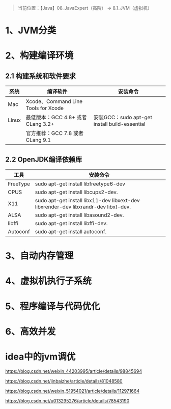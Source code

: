 > 当前位置：【Java】08_JavaExpert（高阶） -> 8.1_JVM（虚拟机）



# 1、JVM分类



# 2、构建编译环境

## 2.1 构建系统和软件要求

| 系统  | 编译软件                            | 安装命令                                      |
| ----- | ----------------------------------- | --------------------------------------------- |
| Mac   | Xcode、Command Line Tools for Xcode |                                               |
| Linux | 最低版本：GCC 4.8+ 或者 CLang 3.2+  | 安装GCC：sudo apt-get install build-essential |
|       | 官方推荐：GCC 7.8 或者 CLang 9.1    |                                               |



## 2.2 OpenJDK编译依赖库

| 工具     | 安装命令                                                     |
| -------- | ------------------------------------------------------------ |
| FreeType | sudo apt-get install libfreetype6-dev                        |
| CPUS     | sudo apt-get install libcups2-dev.                           |
| X11      | sudo apt-get install libx11-dev libxext-dev libxrender-dev libxrandr-dev libxt-dev. |
| ALSA     | sudo apt-get install libasound2-dev.                         |
| libffi   | sudo apt-get install libffi-dev.                             |
| Autoconf | sudo apt-get install autoconf.                               |



# 3、自动内存管理



# 4、虚拟机执行子系统



# 5、程序编译与代码优化



# 6、高效并发



# idea中的jvm调优



https://blog.csdn.net/weixin_44203995/article/details/98845694

https://blog.csdn.net/jinbaizhe/article/details/81048580

https://blog.csdn.net/weixin_51954021/article/details/112971664

https://blog.csdn.net/u013295276/article/details/78543190





